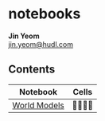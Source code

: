 # notebooks
**Jin Yeom**  
jin.yeom@hudl.com

## Contents
Notebook | Cells
-------- | ----------------------
[World Models](https://nbviewer.jupyter.org/github/jinyeom/notebooks/blob/master/World%20Models/World%20Models.ipynb) | :memo::memo::memo::memo: